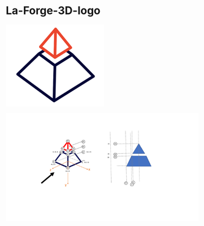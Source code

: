 # La-Forge-3D-logo

![alt Demo](https://github.com/La-Forge/La-Forge-3D-logo/blob/a65852e9eeb65533d61542cff532c1c468cf8fe7/demo/demo%20logo%203D%20La%20Forge.gif)


![alt Composition](https://github.com/La-Forge/La-Forge-3D-logo/blob/main/schemas/Diapositive1.png)

